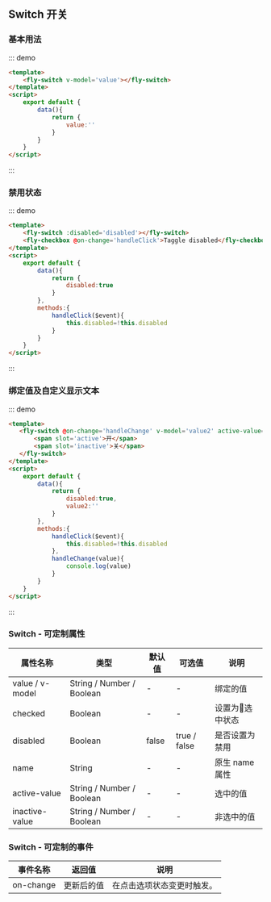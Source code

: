<script>
 module.exports =  {
        data(){
            return {
                value:'',
                 disabled:true,
                 value2:''
            }
        },
        methods:{
            handleClick($event){
                this.disabled=!this.disabled
            },
            handleChange(value){
                console.log(value)
            }
        }
    }
</script>

## Switch 开关

### 基本用法

::: demo
```html
<template>
    <fly-switch v-model='value'></fly-switch>
</template>
<script>
    export default {
        data(){
            return {
                value:''
            }
        }
    }
</script>
```
:::

### 禁用状态

::: demo
```html
<template>
    <fly-switch :disabled='disabled'></fly-switch>
    <fly-checkbox @on-change='handleClick'>Taggle disabled</fly-checkbox>
</template>
<script>
    export default {
        data(){
            return {
                disabled:true
            }
        },
        methods:{
            handleClick($event){
                this.disabled=!this.disabled
            }
        }
    }
</script>
```
:::

### 绑定值及自定义显示文本

::: demo
```html
<template>
   <fly-switch @on-change='handleChange' v-model='value2' active-value='1' inactive-value='0'>
       <span slot='active'>开</span>
       <span slot='inactive'>关</span>
   </fly-switch>
</template>
<script>
    export default {
        data(){
            return {
                disabled:true,
                value2:''
            }
        },
        methods:{
            handleClick($event){
                this.disabled=!this.disabled
            },
            handleChange(value){
                console.log(value)
            }
        }
    }
</script>
```
:::

### Switch - 可定制属性

属性名称 | 类型 | 默认值  | 可选值  | 说明  |
---------|----------|---------|---------|--------|
value / v-model | String / Number / Boolean | - | - | 绑定的值
checked |  Boolean  | - | - | 设置为选中状态  |
disabled | Boolean | false  | true / false | 是否设置为禁用  |
name  |  String  | -  | -  | 原生 name 属性  |
active-value  |  String / Number / Boolean  | -  | -  | 选中的值  |
inactive-value  |  String / Number / Boolean  | -  | -  | 非选中的值  |

### Switch - 可定制的事件

事件名称 | 返回值 | 说明
---------|----------|---------
 on-change | 更新后的值 | 在点击选项状态变更时触发。
